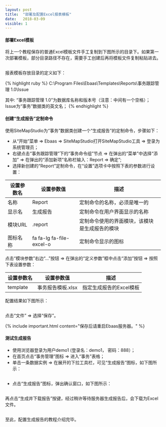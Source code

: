 ```yaml
---
layout: post
title:  "部署及配置Excel报表模板"
date:   2018-03-09
visible: 1
---
```


#### 部署Excel模板

将上一个教程保存的普通Excel模板文件手工复制到下图所示的目录下。如果第一次部署模板，部分目录路径不存在，需要手工创建后再将模板文件复制粘贴进去。

<img src="{{'/assets/img/2018-3-9-模板存放目录.png' | prepend: site.b。seurl }}" alt="">

报表模板存放目录的定义如下：

{% highlight ruby %}
C:\Program Files\Ebaas\Templates\Reports\事务跟踪管理 1.0\Issue

其中: “事务跟踪管理 1.0”为数据库名称和版本号（注意：中间有一个空格）；Issue为“事务”数据类的英文名；
{% endhighlight %}

#### 创建“生成报告”定制命令

使用SiteMapStudio为“事务”数据类创建一个“生成报告”的定制命令，步骤如下：

* 从“开始”菜单 => Ebaas => SiteMapStudio打开SiteMapStudio工具 => 登录为系统管理员；
* 右键点击“事务跟踪管理”下的“事务命令组”节点 => 在弹出的“菜单”中选择“添加” => 在弹出的“添加新项”名称栏输入：Report => 确定”;
* 选择新创建的“Report”定制命令，在“设置”选项卡中按照下表的参数进行设置：

| 设置参数名 | 设置参数值 | 描述 |
|-------|--------|---------|
| 名称 | Report | 定制命令的名称，必须是唯一的 |
| 显示名 | 生成报告 | 定制命令在用户界面显示的名称 |
| 模块URL | .report | 定制命令使用的界面模块，该模块是生成报告的模块 |
| 图标名称 | fa fa-lg fa-file-excel-o | 定制命令显示的图标 |

点击“模块参数”右边“...”按钮 => 在弹出的“定义参数”框中点击“添加”按钮 => 按照下表设置参数：

| 设置参数名 | 设置参数值 | 描述 |
|-------|--------|---------|
| template | 事务报告模板.xlsx | 指定生成报告的Excel模板 |

配置结果如下图所示：

<img src="{{'/assets/img/2018-3-9-创建生成报告定制命令.png' | prepend: site.baseurl }}" alt=""><br>

点击“文件” => 选择“保存”。

{% include important.html content="保存后请重启Ebaas服务器。" %}

#### 测试生成报告

* 使用浏览器登录为用户demo1 (登录名：demo1， 密码：888）；
* 在首页点击“事务管理”图标 => 进入“事务”表格；
* 单击一条数据实例 => 在展开的下拉工具栏，可见“生成报告”图标，如下图所示：

<img src="{{'/assets/img/2018-3-9-显示生成报告定制命令.png' | prepend: site.baseurl }}" alt="">

* 点击“生成报告”图标，弹出确认窗口，如下图所示：

<img src="{{'/assets/img/2018-3-9-点击生成报告定制命令.png' | prepend: site.baseurl }}" alt="">

再点击“生成并下载报告”按键，经过稍许等待服务器生成报告后，会下载为Excel文件。

<img src="{{'/assets/img/2018-3-9-generated-report.png' | prepend: site.baseurl }}" alt="">

至此，配置生成报告的教程介绍完毕。

